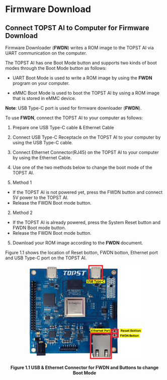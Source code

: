 ﻿# Firmware Download

## Connect TOPST AI to Computer for Firmware Download

Firmware Downloader (**FWDN**) writes a ROM image to the TOPST AI via
UART communication on the computer.

The TOPST AI has one Boot Mode button and supports two kinds of boot
modes through the Boot Mode button as follows:

- UART Boot Mode is used to write a ROM image by using the **FWDN**
  program on your computer.

- eMMC Boot Mode is used to boot the TOPST AI by using a ROM image that
  is stored in eMMC device.

**Note**: USB Type-C port is used for firmware downloader (**FWDN**).

To use **FWDN**, connect the TOPST AI to your computer as follows:

1.  Prepare one USB Type-C cable & Ethernet Cable
2.  Connect USB Type-C Receptacle on the TOPST AI to your computer by
    using the USB Type-C cable.
3.  Connect Ethernet Connector(RJ45) on the TOPST AI to your computer by
    using the Ethernet Cable.
4.  Use one of the two methods below to change the boot mode of the
    TOPST AI.

 1. Method 1
   * If the TOPST AI is not powered yet, press the FWDN button and
    connect 5V power to the TOPST AI.
   * Release the FWDN Boot mode button.

 2. Method 2
-  If the TOPST AI is already powered, press the System Reset button
    and FWDN Boot mode button.
-  Release the FWDN Boot mode button.

5.  Download your ROM image according to the **FWDN** document.

Figure 1.1 shows the location of Reset botton, FWDN botton, Ethernet
port and USB Type-C port on the TOPST AI.

<p align="center"><img src="https://github.com/topst-development/Documentation/blob/main/TOPST-AI/Hardware/media/4. Firware Download.image1.png"
style="width:3.79233in;height:3.13528in" /></p>
<p align="center"><strong>Figure 1.1 USB & Ethernet Connector for FWDN and Buttons to change Boot Mode</strong></p>
